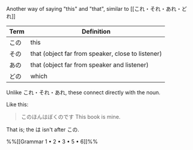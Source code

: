 
Another way of saying "this" and "that", similar to [[これ・それ・あれ・どれ]]

| Term | Definition                                        |
| ------ | ------------------------------------------------- |
| この   | this                                              |
| その   | that (object far from speaker, close to listener) |
| あの   | that (object far from speaker and listener)       |
| どの   | which                                             |

Unlike これ・それ・あれ, these connect directly with the noun.

Like this:

> このほんはぼくのです
> This book is mine.

That is; the は isn't after この.

%%[[Grammar 1 • 2 • 3 • 5 • 6]]%%



